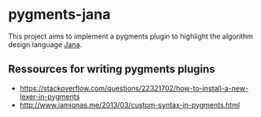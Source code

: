 # pygments-jana

This project aims to implement a pygments plugin to highlight
the algorithm design language [Jana](https://de.wikipedia.org/wiki/Jana_(Informatik)).

## Ressources for writing pygments plugins

  * https://stackoverflow.com/questions/22321702/how-to-install-a-new-lexer-in-pygments
  * http://www.iamjonas.me/2013/03/custom-syntax-in-pygments.html
